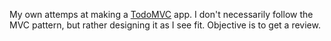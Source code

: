 My own attemps at making a [TodoMVC](https://todomvc.com/) app.
I don't necessarily follow the MVC pattern, but rather designing it as I see fit.
Objective is to get a review.
